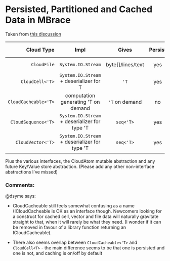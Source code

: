 
# Persisted, Partitioned and Cached Data in MBrace 

Taken from [this discussion](https://github.com/mbraceproject/MBrace.Core/issues/55#issuecomment-90097067)


| Cloud Type |  Impl | Gives | Persist | Caching | Partition | Input to CloudFlow | Ongoing Work |
| --------:|:-----------:|:------------:|:---------:|:---------:|:---------:|:-----:|:-----:|
| `CloudFile` | `System.IO.Stream` | byte[]/lines/text | yes | ?? | (Seek - needs docs) | many | |
| `CloudCell<'T>` | `System.IO.Stream` + deserializer for T | `'T`  | yes | off by default | no | no |
| `CloudCacheable<'T>` | computation generating 'T on demand | `'T` on demand | no | on by default | no  | no | |
| `CloudSequence<'T>` | `System.IO.Stream` + deserializer for type 'T | `seq<'T>` | yes | off by default | no (see CloudVector) | no | may be unified with `CloudVector` | 
| `CloudVector<'T>` | `System.IO.Stream` + deserializer for type 'T |  `seq<'T>` | yes | on by default (?) | yes  | one | may be unified with `CloudSequence` |

Plus the various interfaces, the CloudAtom mutable abstraction and any future Key/Value store abstraction.  (Please add any other non-interface abstractions I've missed)

### Comments:

@dsyme says:

* CloudCacheable still feels somewhat confusing as a name (ICloudCacheable is OK as an interface though. Newcomers looking for a construct for cached cell, vector and file data will naturally gravitate straight to that, when it will rarely be what they need. (I wonder if it can be removed in favour of a library function returning an ICloudCacheable). 

* There also seems overlap between `CloudCacheable<'T>` and `CloudCell<T>` - the main difference seems to be that one is persisted and one is not, and caching is on/off by default

